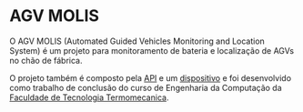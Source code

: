 # AGV MOLIS

O AGV MOLIS (Automated Guided Vehicles Monitoring and Location System) é um projeto para monitoramento de bateria e localização de AGVs no chão de fábrica.

O projeto também é composto pela [API](https://github.com/ca-r0-l/tcc-backend) e um [dispositivo](https://github.com/tchainaf/agv-molis-device) e foi desenvolvido como trabalho de conclusão do curso de Engenharia da Computação da [Faculdade de Tecnologia Termomecanica](http://ftt.com.br/home/).
